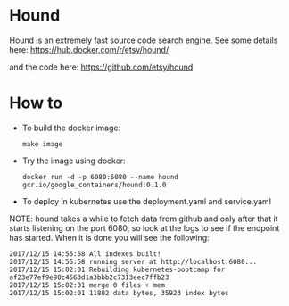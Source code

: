 # Hound

Hound is an extremely fast source code search engine. See some details here:
https://hub.docker.com/r/etsy/hound/

and the code here:
https://github.com/etsy/hound

# How to

* To build the docker image:

  ```
  make image
  ```

* Try the image using docker:
 
  ```
  docker run -d -p 6080:6080 --name hound gcr.io/google_containers/hound:0.1.0
  ```

* To deploy in kubernetes use the deployment.yaml and service.yaml

NOTE: hound takes a while to fetch data from github and only after that it starts listening on
the port 6080, so look at the logs to see if the endpoint has started. When it is done you will
see the following:

```
2017/12/15 14:55:58 All indexes built!
2017/12/15 14:55:58 running server at http://localhost:6080...
2017/12/15 15:02:01 Rebuilding kubernetes-bootcamp for af23e77ef9e90c4563d1a3bbb2c7313eec7ffb23
2017/12/15 15:02:01 merge 0 files + mem
2017/12/15 15:02:01 11802 data bytes, 35923 index bytes
```